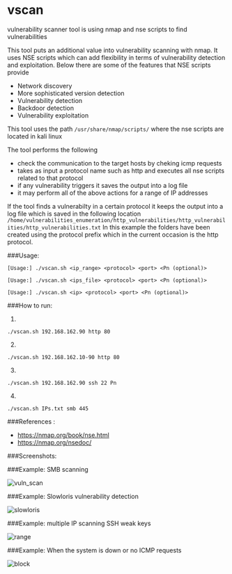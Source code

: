 # vscan

vulnerability scanner tool is using nmap and nse scripts to find vulnerabilities

This tool puts an additional value into vulnerability scanning with nmap. 
It uses NSE scripts which can add flexibility in terms of vulnerability detection and exploitation.
Below there are some of the features that NSE scripts provide  

- Network discovery
- More sophisticated version detection
- Vulnerability detection
- Backdoor detection
- Vulnerability exploitation

This tool uses the path ```/usr/share/nmap/scripts/``` where the nse scripts are located in kali linux 

The tool performs the following 

- check the communication to the target hosts by cheking icmp requests
- takes as input a protocol name such as http and executes all nse scripts related to that protocol
- if any vulnerability triggers it saves the output into a log file
- it may perform all of the above actions for a range of IP addresses

If the tool finds a vulnerabilty in a certain protocol it keeps the output into a log file which is saved in the following location ```/home/vulnerabilities_enumeration/http_vulnerabilities/http_vulnerabilities/http_vulnerabilities.txt``` 
In this example the folders have been created using the protocol prefix which in the current occasion is the http protocol. 

###Usage: 

```[Usage:] ./vscan.sh <ip_range> <protocol> <port> <Pn (optional)>```


```[Usage:] ./vscan.sh <ips_file> <protocol> <port> <Pn (optional)>```


```[Usage:] ./vscan.sh <ip> <protocol> <port> <Pn (optional)>```

###How to run:

1)
```./vscan.sh 192.168.162.90 http 80``` 

2)
```./vscan.sh 192.168.162.10-90 http 80```

3)
```./vscan.sh 192.168.162.90 ssh 22 Pn```

4)
```./vscan.sh IPs.txt smb 445 ```

###References :
- https://nmap.org/book/nse.html
- https://nmap.org/nsedoc/

###Screenshots:

###Example: SMB scanning 

![vuln_scan](https://cloud.githubusercontent.com/assets/12726776/12111385/820089b6-b39d-11e5-9664-ab8f4c0ae417.PNG)

###Example: Slowloris vulnerability detection 

![slowloris](https://cloud.githubusercontent.com/assets/12726776/12113240/28be284c-b3aa-11e5-99f6-faa19a9ba00f.PNG)

###Example: multiple IP scanning SSH weak keys

![range](https://cloud.githubusercontent.com/assets/12726776/12118359/b1619c32-b3ce-11e5-862c-cc5a85b667d1.PNG)

###Example: When the system is down or no ICMP requests 

![block](https://cloud.githubusercontent.com/assets/12726776/12119140/96a23aa6-b3d2-11e5-9348-363ff54700d9.PNG)

